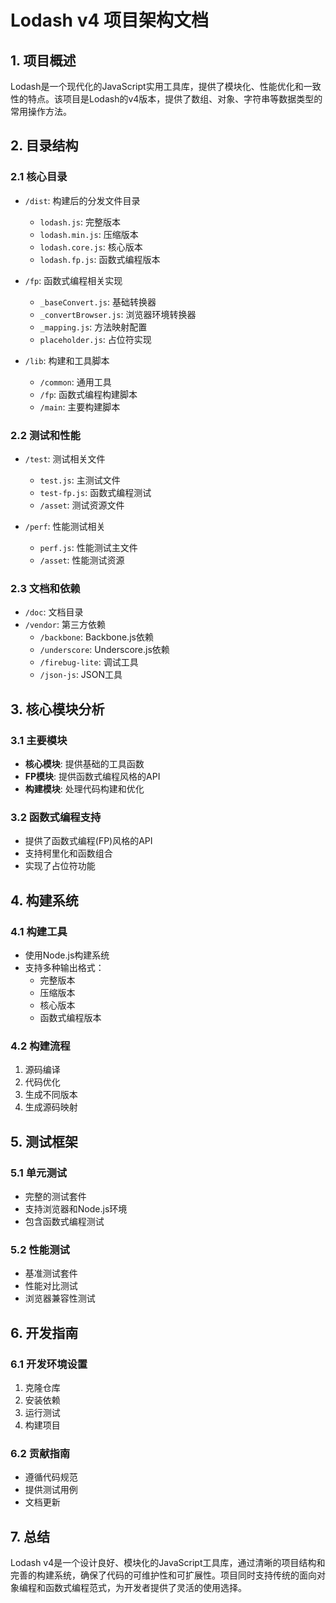 # Lodash v4 项目架构文档

## 1. 项目概述
Lodash是一个现代化的JavaScript实用工具库，提供了模块化、性能优化和一致性的特点。该项目是Lodash的v4版本，提供了数组、对象、字符串等数据类型的常用操作方法。

## 2. 目录结构

### 2.1 核心目录
- `/dist`: 构建后的分发文件目录
  - `lodash.js`: 完整版本
  - `lodash.min.js`: 压缩版本
  - `lodash.core.js`: 核心版本
  - `lodash.fp.js`: 函数式编程版本

- `/fp`: 函数式编程相关实现
  - `_baseConvert.js`: 基础转换器
  - `_convertBrowser.js`: 浏览器环境转换器
  - `_mapping.js`: 方法映射配置
  - `placeholder.js`: 占位符实现

- `/lib`: 构建和工具脚本
  - `/common`: 通用工具
  - `/fp`: 函数式编程构建脚本
  - `/main`: 主要构建脚本

### 2.2 测试和性能
- `/test`: 测试相关文件
  - `test.js`: 主测试文件
  - `test-fp.js`: 函数式编程测试
  - `/asset`: 测试资源文件

- `/perf`: 性能测试相关
  - `perf.js`: 性能测试主文件
  - `/asset`: 性能测试资源

### 2.3 文档和依赖
- `/doc`: 文档目录
- `/vendor`: 第三方依赖
  - `/backbone`: Backbone.js依赖
  - `/underscore`: Underscore.js依赖
  - `/firebug-lite`: 调试工具
  - `/json-js`: JSON工具

## 3. 核心模块分析

### 3.1 主要模块
- **核心模块**: 提供基础的工具函数
- **FP模块**: 提供函数式编程风格的API
- **构建模块**: 处理代码构建和优化

### 3.2 函数式编程支持
- 提供了函数式编程(FP)风格的API
- 支持柯里化和函数组合
- 实现了占位符功能

## 4. 构建系统

### 4.1 构建工具
- 使用Node.js构建系统
- 支持多种输出格式：
  - 完整版本
  - 压缩版本
  - 核心版本
  - 函数式编程版本

### 4.2 构建流程
1. 源码编译
2. 代码优化
3. 生成不同版本
4. 生成源码映射

## 5. 测试框架

### 5.1 单元测试
- 完整的测试套件
- 支持浏览器和Node.js环境
- 包含函数式编程测试

### 5.2 性能测试
- 基准测试套件
- 性能对比测试
- 浏览器兼容性测试

## 6. 开发指南

### 6.1 开发环境设置
1. 克隆仓库
2. 安装依赖
3. 运行测试
4. 构建项目

### 6.2 贡献指南
- 遵循代码规范
- 提供测试用例
- 文档更新

## 7. 总结
Lodash v4是一个设计良好、模块化的JavaScript工具库，通过清晰的项目结构和完善的构建系统，确保了代码的可维护性和可扩展性。项目同时支持传统的面向对象编程和函数式编程范式，为开发者提供了灵活的使用选择。